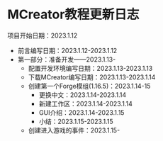 # MCreator教程更新日志

项目开始日期：2023.1.12

* 前言编写日期：2023.1.12-2023.1.12
* 第一部分：准备开发——2023.1.13-
  * 配置开发环境编写日期：2023.1.13-2023.1.13
  * 下载MCreator编写日期：2023.1.13-2023.1.14
  * 创建第一个Forge模组(1.16.5)：2023.1.14-15
    * 更换中文：2023.1.14-2023.1.14
    * 新建工作区：2023.1.14-2023.1.14
    * GUI介绍：2023.1.14-2023.1.15
    * 小结：2023.1.15-2023.1.15
  * 创建进入游戏的事件：2023.1.15-
